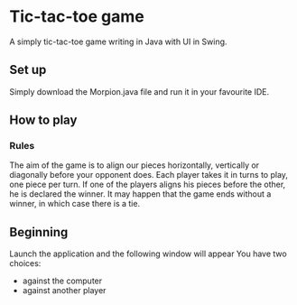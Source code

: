 # Tic-tac-toe game
A simply tic-tac-toe game writing in Java with UI in Swing.

## Set up
Simply download the Morpion.java file and run it in your favourite IDE.

## How to play
### Rules
The aim of the game is to align our pieces horizontally, vertically or diagonally before your opponent does. Each player takes it in turns to play, one piece per turn. If one of the players aligns his pieces before the other, he is declared the winner. It may happen that the game ends without a winner, in which case there is a tie.

## Beginning
Launch the application and the following window will appear
You have two choices:
- against the computer
- against another player

